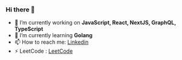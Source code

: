 ### Hi there 👋

<!--
**iramkrish/iramkrish** is a ✨ _special_ ✨ repository because its `README.md` (this file) appears on your GitHub profile.

Here are some ideas to get you started:

- 🔭 I’m currently working on ...
- 🌱 I’m currently learning ...
- 👯 I’m looking to collaborate on ...
- 🤔 I’m looking for help with ...
- 💬 Ask me about ...
- 📫 How to reach me: ...
- 😄 Pronouns: ...
- ⚡ Fun fact: ...
-->
- 🔭 I’m currently working on  **JavaScript, React, NextJS, GraphQL, TypeScript**
- 🌱 I’m currently learning  **Golang**
- 📫 How to reach me: [Linkedin](https://www.linkedin.com/in/iam-ram-krishnan/)
- ⚡  LeetCode : [LeetCode](https://leetcode.com/u/Ramkrish/)
